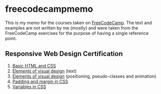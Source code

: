 # freecodecampmemo

This is my memo for the courses taken on [FreeCodeCamp](https://www.freecodecamp.org/learn/). 
The text and examples are not written by me (mostly) and were taken from the FreeCodeCamp exercises for the purpose of having a single reference point. 


## Responsive Web Design Certification 

1. [Basic HTML and CSS](files/basic_html_and_css.md)
2. [Elements of visual design](files/visual_design.md) (text)
3. [Elements of visual design](files/visual_design_2.md) (positioning, pseudo-classes and animation)
4. [Padding and margin in CSS](files/padding_margin.md)
5. [Variables in CSS](files/variables.md)



